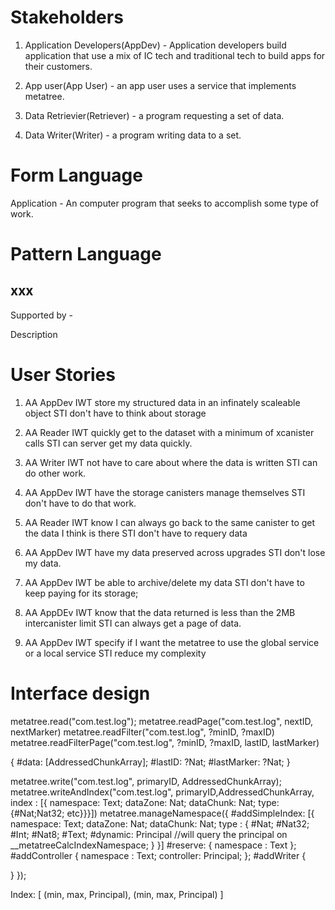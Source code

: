 

# Stakeholders

1. Application Developers(AppDev) - Application developers build application that use a mix of IC tech and traditional tech to build apps for their customers.

2. App user(App User) - an app user uses a service that implements metatree.

3. Data Retrievier(Retriever) - a program requesting a set of data.

4. Data Writer(Writer) - a program writing data to a set.

# Form Language

Application - An computer program that seeks to accomplish some type of work.


# Pattern Language

## xxx

Supported by -

Description

# User Stories

1. AA AppDev IWT store my structured data in an infinately scaleable object STI don't have to think about storage

2. AA Reader IWT quickly get to the dataset with a minimum of xcanister calls STI can server get my data quickly.

3. AA Writer IWT not have to care about where the data is written STI can do other work.

4. AA AppDev IWT have the storage canisters manage themselves STI don't have to do that work.

5. AA Reader IWT know I can always go back to the same canister to get the data I think is there STI don't have to requery data

6. AA AppDev IWT have my data preserved across upgrades STI don't lose my data.

7. AA AppDev IWT be able to archive/delete my data STI don't have to keep paying for its storage;

8. AA AppDEv IWT know that the data returned is less than the 2MB intercanister limit STI can always get a page of data.

9. AA AppDev IWT specify if I want the metatree to use the global service or a local service STI reduce my complexity



# Interface design

metatree.read("com.test.log");
metatree.readPage("com.test.log", nextID, nextMarker)
metatree.readFilter("com.test.log", ?minID, ?maxID)
metatree.readFilterPage("com.test.log", ?minID, ?maxID, lastID, lastMarker)

{
  #data: [AddressedChunkArray];
  #lastID: ?Nat;
  #lastMarker: ?Nat;
}

metatree.write("com.test.log", primaryID, AddressedChunkArray);
metatree.writeAndIndex("com.test.log", primaryID,AddressedChunkArray, index : [{ namespace: Text; dataZone: Nat; dataChunk: Nat; type: {#Nat;Nat32; etc}}}])
metatree.manageNamespace({
  #addSimpleIndex: [{
    namespace: Text;
    dataZone: Nat;
    dataChunk: Nat;
    type : {
      #Nat;
      #Nat32;
      #Int;
      #Nat8;
      #Text;
      #dynamic: Principal //will query the principal on __metatreeCalcIndexNamespace;
    }
  }]
  #reserve: {
    namespace : Text
  };
  #addController {
    namespace : Text;
    controller: Principal;
  };
  #addWriter {

  }
});


Index: [
  (min, max, Principal),
  (min, max, Principal)
]